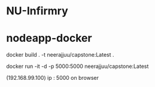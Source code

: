 # NU-Infirmry

# nodeapp-docker

docker build . -t neerajjuu/capstone:Latest .

docker run -it -d -p 5000:5000 neerajjuu/capstone:Latest

(192.168.99.100) ip : 5000 on browser
